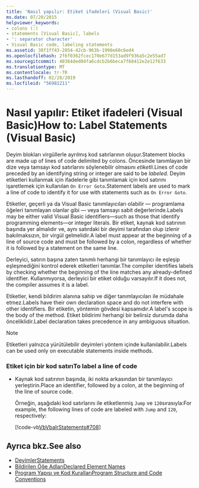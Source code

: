 ```yaml
---
title: 'Nasıl yapılır: Etiket ifadeleri (Visual Basic)'
ms.date: 07/20/2015
helpviewer_keywords:
- colons (:)
- statements [Visual Basic], labels
- ': separator character'
- Visual Basic code, labeling statements
ms.assetid: 38f1ff43-2054-42cb-963b-1998e60c6ed4
ms.openlocfilehash: 2f6f0362fcec170e677d153ad9f936a5c2e55ad7
ms.sourcegitcommit: 40364ded04fa6cdcb2b6beca7f68412e2e12f633
ms.translationtype: MT
ms.contentlocale: tr-TR
ms.lasthandoff: 02/28/2019
ms.locfileid: "56981211"
---
```

# <a name="how-to-label-statements-visual-basic"></a><span data-ttu-id="87c3a-102">Nasıl yapılır: Etiket ifadeleri (Visual Basic)</span><span class="sxs-lookup"><span data-stu-id="87c3a-102">How to: Label Statements (Visual Basic)</span></span>
<span data-ttu-id="87c3a-103">Deyim blokları virgüllerle ayrılmış kod satırlarının oluşur.</span><span class="sxs-lookup"><span data-stu-id="87c3a-103">Statement blocks are made up of lines of code delimited by colons.</span></span> <span data-ttu-id="87c3a-104">Öncesinde tanımlayan bir dize veya tamsayı kod satırlarını söylenebilir olmasını *etiketli*.</span><span class="sxs-lookup"><span data-stu-id="87c3a-104">Lines of code preceded by an identifying string or integer are said to be *labeled*.</span></span> <span data-ttu-id="87c3a-105">Deyim etiketleri kullanmak için ifadelerle gibi tanımlamak için kod satırını işaretlemek için kullanılan `On Error Goto`.</span><span class="sxs-lookup"><span data-stu-id="87c3a-105">Statement labels are used to mark a line of code to identify it for use with statements such as `On Error Goto`.</span></span>  
  
 <span data-ttu-id="87c3a-106">Etiketler, geçerli ya da Visual Basic tanımlayıcıları olabilir — programlama öğeleri tanımlayan olanlar gibi — veya tamsayı sabit değerlerinde.</span><span class="sxs-lookup"><span data-stu-id="87c3a-106">Labels may be either valid Visual Basic identifiers—such as those that identify programming elements—or integer literals.</span></span> <span data-ttu-id="87c3a-107">Bir etiket, kaynak kod satırının başında yer almalıdır ve, aynı satırdaki bir deyimi tarafından olup izlenir bakılmaksızın, bir virgül gelmelidir.</span><span class="sxs-lookup"><span data-stu-id="87c3a-107">A label must appear at the beginning of a line of source code and must be followed by a colon, regardless of whether it is followed by a statement on the same line.</span></span>  
  
 <span data-ttu-id="87c3a-108">Derleyici, satırın başına zaten tanımlı herhangi bir tanımlayıcı ile eşleşip eşleşmediğini kontrol ederek etiketleri tanımlar.</span><span class="sxs-lookup"><span data-stu-id="87c3a-108">The compiler identifies labels by checking whether the beginning of the line matches any already-defined identifier.</span></span> <span data-ttu-id="87c3a-109">Kullanmıyorsa, derleyici bir etiket olduğu varsayılır.</span><span class="sxs-lookup"><span data-stu-id="87c3a-109">If it does not, the compiler assumes it is a label.</span></span>  
  
 <span data-ttu-id="87c3a-110">Etiketler, kendi bildirim alanına sahip ve diğer tanımlayıcıları ile müdahale etmez.</span><span class="sxs-lookup"><span data-stu-id="87c3a-110">Labels have their own declaration space and do not interfere with other identifiers.</span></span> <span data-ttu-id="87c3a-111">Bir etiketin, yöntemin gövdesi kapsamıdır.</span><span class="sxs-lookup"><span data-stu-id="87c3a-111">A label's scope is the body of the method.</span></span> <span data-ttu-id="87c3a-112">Etiket bildirimi herhangi bir belirsiz durumda daha önceliklidir.</span><span class="sxs-lookup"><span data-stu-id="87c3a-112">Label declaration takes precedence in any ambiguous situation.</span></span>  
  
> [!NOTE]
>  <span data-ttu-id="87c3a-113">Etiketleri yalnızca yürütülebilir deyimleri yöntem içinde kullanılabilir.</span><span class="sxs-lookup"><span data-stu-id="87c3a-113">Labels can be used only on executable statements inside methods.</span></span>  
  
### <a name="to-label-a-line-of-code"></a><span data-ttu-id="87c3a-114">Etiket için bir kod satırı</span><span class="sxs-lookup"><span data-stu-id="87c3a-114">To label a line of code</span></span>  
  
-   <span data-ttu-id="87c3a-115">Kaynak kod satırının başında, iki nokta arkasından bir tanımlayıcı yerleştirin.</span><span class="sxs-lookup"><span data-stu-id="87c3a-115">Place an identifier, followed by a colon, at the beginning of the line of source code.</span></span>  
  
     <span data-ttu-id="87c3a-116">Örneğin, aşağıdaki kod satırlarını ile etiketlenmiş `Jump` ve `120`sırasıyla:</span><span class="sxs-lookup"><span data-stu-id="87c3a-116">For example, the following lines of code are labeled with `Jump` and `120`, respectively:</span></span>  
  
     [!code-vb[VbVbalrStatements#708](~/samples/snippets/visualbasic/VS_Snippets_VBCSharp/VbVbalrStatements/VB/Class1.vb#708)]  
  
## <a name="see-also"></a><span data-ttu-id="87c3a-117">Ayrıca bkz.</span><span class="sxs-lookup"><span data-stu-id="87c3a-117">See also</span></span>
- [<span data-ttu-id="87c3a-118">Deyimler</span><span class="sxs-lookup"><span data-stu-id="87c3a-118">Statements</span></span>](../../../visual-basic/programming-guide/language-features/statements.md)
- [<span data-ttu-id="87c3a-119">Bildirilen Öğe Adları</span><span class="sxs-lookup"><span data-stu-id="87c3a-119">Declared Element Names</span></span>](../../../visual-basic/programming-guide/language-features/declared-elements/declared-element-names.md)
- [<span data-ttu-id="87c3a-120">Program Yapısı ve Kod Kuralları</span><span class="sxs-lookup"><span data-stu-id="87c3a-120">Program Structure and Code Conventions</span></span>](../../../visual-basic/programming-guide/program-structure/program-structure-and-code-conventions.md)
